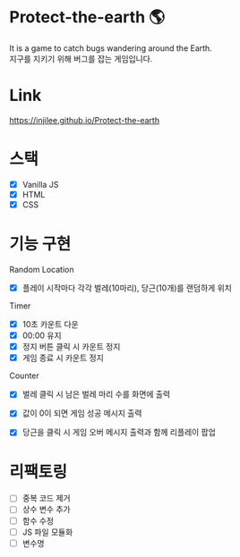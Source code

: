 # Protect-the-earth 🌎
It is a game to catch bugs wandering around the Earth. <br/>
지구를 지키기 위해 버그를 잡는 게임입니다.


# Link
https://injilee.github.io/Protect-the-earth

# 스택
- [x] Vanilla JS
- [x] HTML
- [x] CSS

# 기능 구현
Random Location
- [x] 플레이 시작마다 각각 벌레(10마리), 당근(10개)를 랜덤하게 위치

Timer
- [x] 10초 카운트 다운
- [x] 00:00 유지
- [x] 정지 버튼 클릭 시 카운트 정지
- [x] 게임 종료 시 카운트 정지

Counter
- [x] 벌레 클릭 시 남은 벌레 마리 수를 화면에 출력
- [x] 값이 0이 되면 게임 성공 메시지 출력
- [x] 당근을 클릭 시 게임 오버 메시지 출력과 함께 리플레이 팝업


# 리팩토링
- [ ] 중복 코드 제거
- [ ] 상수 변수 추가
- [ ] 함수 수정
- [ ] JS 파일 모듈화
- [ ] 변수명 
